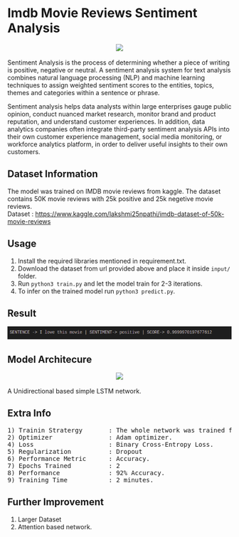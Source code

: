 # Imdb Movie Reviews Sentiment Analysis 

<p align="center">
  <img src="https://mk0ecommercefas531pc.kinstacdn.com/wp-content/uploads/2019/12/sentiment-analysis.png" height="280" />
</p>

Sentiment Analysis is the process of determining whether a piece of writing is positive, negative or neutral. A sentiment analysis system for text analysis combines natural language processing (NLP) and machine learning techniques to assign weighted sentiment scores to the entities, topics, themes and categories within a sentence or phrase.

Sentiment analysis helps data analysts within large enterprises gauge public opinion, conduct nuanced market research, monitor brand and product reputation, and understand customer experiences. In addition, data analytics companies often integrate third-party sentiment analysis APIs into their own customer experience management, social media monitoring, or workforce analytics platform, in order to deliver useful insights to their own customers.

## Dataset Information 

The model was trained on IMDB movie reviews from kaggle. The dataset contains 50K movie reviews with 25k positive and 25k negetive movie reviews. </br>
Dataset : https://www.kaggle.com/lakshmi25npathi/imdb-dataset-of-50k-movie-reviews

## Usage 

1) Install the required libraries mentioned in requirement.txt.
2) Download the dataset from url provided above and place it inside ``` input/ ``` folder.
3) Run ```python3 train.py``` and let the model train for 2-3 iterations.
4) To infer on the trained model run ```python3 predict.py```.

## Result
  <img src="https://github.com/ShivamRajSharma/TensorFlow/blob/master/Sentiment%20Analysis/Output/output.png" />


## Model Architecure 
<p align="center">
  <img src="https://miro.medium.com/max/489/1*27JmK8VBdphpSCWNb4MhNA.png" height="280" />
</p>

A Unidirectional based simple LSTM network.


## Extra Info
<pre>
1) Trainin Stratergy       : The whole network was trained from scratch.
2) Optimizer               : Adam optimizer.
4) Loss                    : Binary Cross-Entropy Loss.
5) Regularization          : Dropout
6) Performance Metric      : Accuracy.
7) Epochs Trained          : 2
8) Performance             : 92% Accuracy.
9) Training Time           : 2 minutes.
</pre>

## Further Improvement 
1) Larger Dataset
2) Attention based network.

